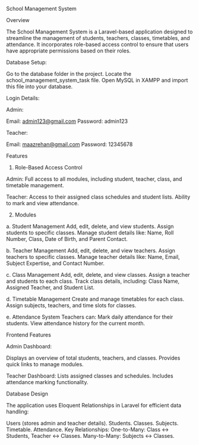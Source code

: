 

School Management System

Overview

The School Management System is a Laravel-based application designed to streamline the management of students, teachers, classes, timetables, and attendance. It incorporates role-based access control to ensure that users have appropriate permissions based on their roles.


Database Setup:

Go to the database folder in the project.
Locate the school_management_system_task file.
Open MySQL in XAMPP and import this file into your database.


Login Details:

Admin:

Email: admin123@gmail.com
Password: admin123

Teacher:

Email: maazrehan@gmail.com
Password: 12345678


Features

1. Role-Based Access Control

Admin:
Full access to all modules, including student, teacher, class, and timetable management.

Teacher:
Access to their assigned class schedules and student lists.
Ability to mark and view attendance.

2. Modules

a. Student Management
Add, edit, delete, and view students.
Assign students to specific classes.
Manage student details like:
Name, Roll Number, Class, Date of Birth, and Parent Contact.

b. Teacher Management
Add, edit, delete, and view teachers.
Assign teachers to specific classes.
Manage teacher details like:
Name, Email, Subject Expertise, and Contact Number.

c. Class Management
Add, edit, delete, and view classes.
Assign a teacher and students to each class.
Track class details, including:
Class Name, Assigned Teacher, and Student List.

d. Timetable Management
Create and manage timetables for each class.
Assign subjects, teachers, and time slots for classes.

e. Attendance System
Teachers can:
Mark daily attendance for their students.
View attendance history for the current month.


Frontend Features

Admin Dashboard:

Displays an overview of total students, teachers, and classes.
Provides quick links to manage modules.

Teacher Dashboard:
Lists assigned classes and schedules.
Includes attendance marking functionality.


Database Design

The application uses Eloquent Relationships in Laravel for efficient data handling:

Users (stores admin and teacher details).
Students.
Classes.
Subjects.
Timetable.
Attendance.
Key Relationships:
One-to-Many:
Class ↔ Students, Teacher ↔ Classes.
Many-to-Many:
Subjects ↔ Classes.

